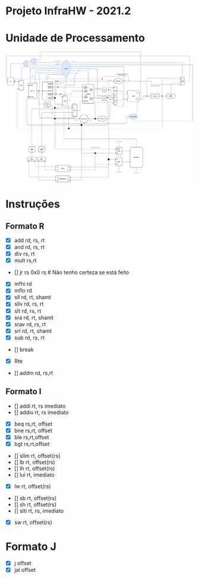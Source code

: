 # Projeto InfraHW - 2021.2

# Unidade de Processamento
<div>
    <img src="Projeto\Unidade de Processamento\Unidade de Processamento.png"/>
</div>

# Instruções 
## Formato R
- [x] add rd, rs, rt 
- [x] and rd, rs, rt 
- [x] div rs, rt 
- [x] mult rs,rt 
- [] jr rs 0x0 rs # Não tenho certeza se está feito
- [x] mfhi rd
- [x] mflo rd
- [x] sll rd, rt, shamt 
- [x] sllv rd, rs, rt 
- [x] slt rd, rs, rt 
- [x] sra rd, rt, shamt 
- [x] srav rd, rs, rt
- [x] srl rd, rt, shamt 
- [x] sub rd, rs, rt
- [] break
- [x] Rte 
- [] addm rd, rs,rt

## Formato I
- [] addi rt, rs imediato
- [] addiu rt, rs imediato
- [x] beq rs,rt, offset
- [x] bne rs,rt, offset
- [x] ble rs,rt,offset
- [x] bgt rs,rt,offset
- [] sllm rt, offset(rs)
- [] lb rt, offset(rs)  
- [] lh rt, offset(rs) 
- [] lui rt, imediato  
- [x] lw rt, offset(rs) 
- [] sb rt, offset(rs)
- [] sh rt, offset(rs) 
- [] slti rt, rs, imediato
- [x] sw rt, offset(rs) 

# Formato J
- [x] j offset
- [x] jal offset